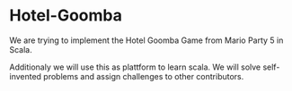 Hotel-Goomba
============

We are trying to implement the Hotel Goomba Game from Mario Party 5 in Scala.

Additionaly we will use this as plattform to learn scala. We will solve self-invented problems and assign challenges to other contributors.
